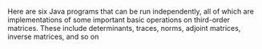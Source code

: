 Here are six Java programs that can be run independently, all of which are implementations of some important basic operations on third-order matrices. These include determinants, traces, norms, adjoint matrices, inverse matrices, and so on